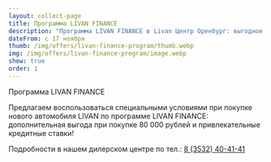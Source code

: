 ```yaml
---
layout: collect-page
title: Программа LIVAN FINANCE
description: "Программа LIVAN FINANCE в Livan Центр Оренбург: выгодное финансирование при покупке автомобилей Ливэн. Подробнее о льготных условиях кредитования и лизинга."
dateFrom: с 17 ноября
thumb: /img/offers/livan-finance-program/thumb.webp
img: /img/offers/livan-finance-program/image.webp
show: true
order: 1
---
```


Программа LIVAN FINANCE

Предлагаем воспользоваться специальными условиями при покупке нового автомобиля LIVAN по программе LIVAN  FINANCE: дополнительная выгода при покупке 80 000 рублей и привлекательные кредитные ставки!

Подробности в нашем дилерском центре по тел.: [8 (3532) 40-41-41](tel:+73532404141)